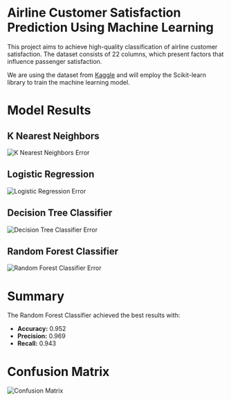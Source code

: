 # Airline Customer Satisfaction Prediction Using Machine Learning

This project aims to achieve high-quality classification of airline customer satisfaction. 
The dataset consists of 22 columns, which present factors that influence passenger satisfaction. 

We are using the dataset from [Kaggle](https://www.kaggle.com/datasets/yakhyojon/customer-satisfaction-in-airline) 
and will employ the Scikit-learn library to train the machine learning model.

# Model Results

## K Nearest Neighbors
![K Nearest Neighbors Error](https://github.com/ELJarzynski/UM-Customer-Airline-Satisfaction-Prediction-RandomForestClassifier/blob/main/images/errorKNN.png)

## Logistic Regression
![Logistic Regression Error](https://github.com/ELJarzynski/UM-Customer-Airline-Satisfaction-Prediction-RandomForestClassifier/blob/main/images/errorLR.png)

## Decision Tree Classifier
![Decision Tree Classifier Error](https://github.com/ELJarzynski/UM-Customer-Airline-Satisfaction-Prediction-RandomForestClassifier/blob/main/images/errorTree.png)

## Random Forest Classifier
![Random Forest Classifier Error](https://github.com/ELJarzynski/UM-Customer-Airline-Satisfaction-Prediction-RandomForestClassifier/blob/main/images/errorForest.png)

# Summary

The Random Forest Classifier achieved the best results with:
- **Accuracy:** 0.952
- **Precision:** 0.969
- **Recall:** 0.943

# Confusion Matrix
![Confusion Matrix](https://github.com/ELJarzynski/UM-Customer-Airline-Satisfaction-Prediction-RandomForestClassifier/blob/main/images/CMDRF.png)